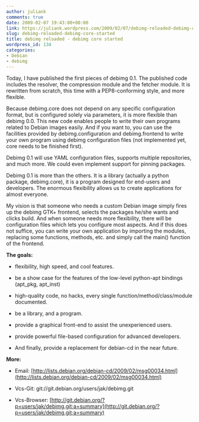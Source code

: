 ```yaml
---
author: juliank
comments: true
date: 2009-02-07 19:43:00+00:00
link: https://juliank.wordpress.com/2009/02/07/debimg-reloaded-debimg-core-started/
slug: debimg-reloaded-debimg-core-started
title: debimg reloaded - debimg core started
wordpress_id: 134
categories:
- Debian
- debimg
---
```


Today, I have published the first pieces of debimg 0.1. The published code includes the resolver, the compression module and the fetcher module. It is rewritten from scratch, this time with a PEP8-conforming style, and more flexible.

Because debimg.core does not depend on any specific configuration format, but is configured solely via parameters, it is more flexible than debimg 0.0. This new code enables people to write their own programs related to Debian images easily. And if you want to, you can use the facilities provided by debimg.configuration and debimg.frontend to write your own program using debimg configuration files (not implemented yet, core needs to be finished first).

Debimg 0.1 will use YAML configuration files, supports multiple repositories, and much more. We could even implement support for pinning packages.

Debimg 0.1 is more than the others. It is a library (actually a python package, debimg.core), it is a program designed for end-users and developers. The enormous flexibility allows us to create applications for almost everyone.

My vision is that someone who needs a custom Debian image simply fires up the debimg GTK+ frontend, selects the packages he/she wants and clicks build. And when someone needs more flexibility, there will be configuration files which lets you configure most aspects. And if this does not suffice, you can write your own application by importing the modules, replacing some functions, methods, etc. and simply call the main() function of the frontend.

**The goals:**



	
  * flexibility, high speed, and cool features.

	
  * be a show case for the features of the low-level python-apt bindings (apt_pkg, apt_inst)

	
  * high-quality code, no hacks, every single function/method/class/module documented.

	
  * be a library, and a program.

	
  * provide a graphical front-end to assist the unexperienced users.

	
  * provide powerful file-based configuration for advanced developers.

	
  * And finally, provide a replacement for debian-cd in the near future.


**More:**



	
  * Email: [http://lists.debian.org/debian-cd/2009/02/msg00034.html](http://lists.debian.org/debian-cd/2009/02/msg00034.html)

	
  * Vcs-Git: git://git.debian.org/users/jak/debimg.git

	
  * Vcs-Browser: [http://git.debian.org/?p=users/jak/debimg.git;a=summary](http://git.debian.org/?p=users/jak/debimg.git;a=summary)


